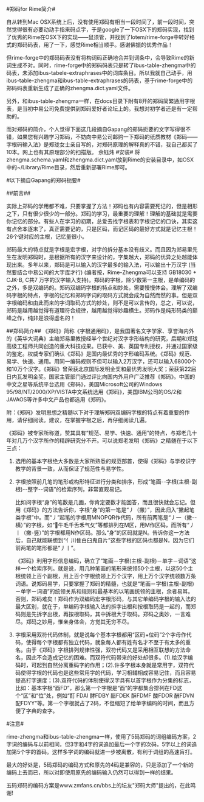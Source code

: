 #郑码for Rime简介#

自从转到Mac OSX系统上后，没有使用郑码有相当一段时间了，前一段时间，突然觉得很有必要动动手指来码点字，于是google了一下OSX下的郑码实现，找到了优秀的Rime在OSX下的实现——鼠须管，并找到了lotem/rime-forge中转好格式的郑码码表，用了一下，感觉Rime相当顺手。感谢佛振的优秀作品！

但rime-forge中的郑码码表没有将构词码正确地合并到词条中，会导致Rime的新词生成不对。同时，rime-forge中的郑码码表只是转了ibus-table-zhengma中的码表，未添加ibus-tabele-extraphrases中的词库条目。所以我就自己动手，用ibus-table-zhengma和ibus-table-extraphrases的码表，基于rime-forge中的郑码码表重新生成了正确的zhengma.dict.yaml文件。

另外，和ibus-table-zhengma一样，在docs目录下附有8开的郑码简繁通用字根表，是当初中易公司免费提供到郑码爱好者论坛上的。我想对初学者还是有一定帮助的。

而对郑码的简介，个人觉得下面这几段摘自Gapang的郑码扼要的文字写得很不错，如果您有兴趣学习郑码，不妨向中易公司邮购一下郑码的纸质教材《郑码——字根码输入法》是郑珑女士亲自写的，对郑码原理的解释真的不错，我自己都买了10本。网上也有其原理部分的扫描版。
                                          余钰炜
#安装#
将zhengma.schema.yaml和zhengma.dict.yaml放到Rime的安装目录中，如OSX中的~/Library/Rime目录，然后重新部署Rime即可。


#以下摘自Gapang的郑码扼要#

##前言##

实际上郑码的学用都不难，只要掌握了方法！郑码也有内容需要死记的，但是相形之下，只有很少很少的一部分。郑码的学习，最重要的理解！理解的基础就是需要你记忆的部分。有些人在学习的初期，总爱去找字根表和字根记忆的口诀，其实这有点舍本逐末了，真正需要记的，只是区码，而记区码的最好方式就是记忆主根！26个键对应的主根，记忆量很小。

郑码最大的特点就是字根是宏字根，对字的拆分基本没有歧义。而且因为郑易里先生在发明郑码时，是根据所有的汉字来设计的，字集越大，郑码的优异之处越能体现出来。多年以来，郑码是可以输入的汉字最多的输入法，可以输出十万汉字 (当然要结合中易公司的大字库才行) (编者按，Rime-Zhengma可以支持 GB18030 + CJK-B, C共7 万字的汉字输入支持)。郑码的字根，除少数第一主根，是单编码的之外，多是双编码的。郑码双编码字根的特点和妙处，需要慢慢体会。理解了双编码字根的特点，字根的记忆和郑码字词的取码方式就会成为自然而然的事。但是双字根编码和由此而来的字词取码方式的妙处，则不是可以言传的，总之，可以说，郑码是越用越觉得有道理符合规律，越用越觉得妙趣横生。郑码作是纯形码类的巅峰之作，纯非是浪得虚名的！

##郑码简介##
《郑码》简称《字根通用码》，是我国著名文字学家、享誉海内外的《英华大词典》主编郑易里教授经半个世纪对汉字字形结构的研究，后期和郑珑高级工程师共同创造的重大科技成果。已获中、美、英国专利授权，并通过国家级的鉴定。权威专家们确认《郑码》是国内最优秀的字形编码系统。《郑码》规范、易学、快速、通用。用同一编码规则不但可以输入2万汉字，还可以输入68000个和10万个汉字。《郑码》曾荣获北京国际发明金奖和最优秀发明大奖；荣获第22届日内瓦发明金奖。国家主管部门通过评比向国内外用户广泛推荐《郑码》。中国的中文之星等系统平台选用《郑码》，美国Microsoft公司的Windows 95/98/NT/2000/XP/VISTA中文系统选用《郑码》，美国IBM公司的OS/2和JAVAOS等许多中文产品也都选用《郑码》。

附：《郑码》发明思想之精髄以下对于理解郑码双编码字根的特点有着重要的作用，请仔细阅读。建议，在掌握字根之后，再仔细阅读几遍。

《郑码》被专家所称道，赞其具有“规范、易学、快速、通用”的特点，与郑老几十年对几万个汉字所作的精辟研究分不开。可以说郑老发明《郑码》之精髄在于以下三点：

1.  选用的基本字根绝大多数是大家所熟悉的规范部首，使得《郑码》与学校识字教学的背景一致，从而保证了规范性与易学性。

2.  字根按照前几笔的笔形或构形特征进行分类和排序，形成“笔画--字根(主根-副根)--整字--词语”的检索序列，非常直观易记。

    比如问字根“身”的笔数是几画，你肯定要数才能回答，而且很快就会忘记。但用《郑码》的方法告诉你，字根“身”的第一笔是“丿（撇）”，因此归入“撇起笔类字根”中。而“丿”起笔的字根用MNOPQR作代码，所有前两笔是“丿一（撇--横）”的字根，如“牛毛千舌禾气攵”等都排列在M区，用M作区码，而所有“丿丨（撇-竖）”的字根都用N作区码。那么“身”的区码就是N。告诉你这一方法后，自己就能联想到“亻川隹白臼鬼自片”这些字根的区码也都是N，因为它们前两笔的笔形都是“丿丨”。

    《郑码》利用字形信息编码，确立了“笔画－字根(主根-副根)－单字－词语”这样一个检索序列。就是说，用几种笔画的笔形来统领50个主根，以这50个主根统领上百个副根，用上百个字根统领上万个汉字，用上万个汉字统领数万条词语。说郑码易学，只要掌握了郑码的精髓，也就是“笔画－字根(主根-副根)－单字－词语”的统领关系和规则和最基本的以笔画统领的主根，余者易耳。否则，郑码难矣！郑码作为双编码宏字根形码，与其它单编码字根的输入法的最大区别，就在于，单编码字根输入法的拆字出根和按根取码是一起的，而郑码则是先拆字出根，再按根取码，其中拆根大于取码。郑码之奥妙，一言难尽。郑码之妙用，惟亲身体会，方觉其无穷不尽。

3.  字根采用双符代码体制，就是说每个基本字根都用“区码+位码”2个字母作代码，使得每个字根都有独立代码，就象每人都有姓有名才不至于有太多的重名。由于《郑码》字根排列规律性强，双符代码又是采用相互联想的方法命名，因此不会造成记忆的困难。而双符代码带来的好处却很多。(1).给汉字编码时，可起到自然分离重码字的作用；(2).许多字根本身就是常用字，双符代码使得字根的代码也是这些常用字的代码，学习相辅相成容易记住，而且容易提高打字速度；(3).双符代码的体制使得汉字具有以首字根作为分集的标志，比如：基本字根“酉FD”，那么第一个字根是“酉”的字都集合排列在FD这个“区”和“位”处，例如“酊 FDAI 酵FDBY 醋FDEK 酥FDMF 酸FDOR 酬FDVN 配FDYY”等。第一个字根就占了2码，不但缩短了给单字编码的时间，而且方便了字典的查字。

#注意#

rime-zhengma和ibus-table-zhengma一样，使用了5码郑码的词组编码方案，2字词的编码与以前相同，但3字和4字的词追加最后一个字的次码，5字以上的词追加第5个字的首码。这样多字词的编码就进一步被离散，有利于词组的高速肓打。

最大的好处是，5码郑码的编码方式和原先的4码是兼容的，只是添加了一个新的编码上去而已，所以对即使用原先的编码输入仍然可以得到一样的结果。

五码郑码的编码方案是www.zmfans.cn/bbs上的坛友"郑码大师"提出的，在此鸣谢!
